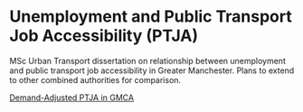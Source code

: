 # Unemployment and Public Transport Job Accessibility (PTJA)
MSc Urban Transport dissertation on relationship between unemployment and public transport job accessibility in Greater Manchester. Plans to extend to other combined authorities for comparison.

[Demand-Adjusted PTJA in GMCA](Images/PTJA_D.jpeg)
